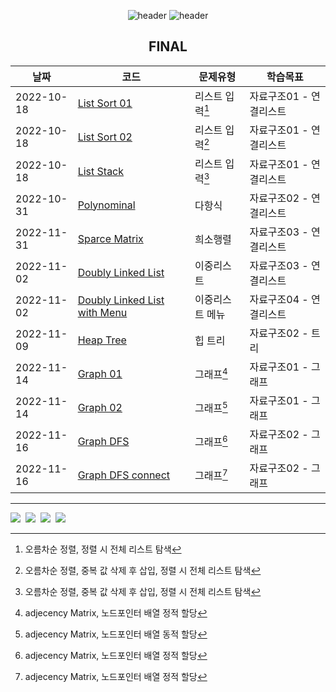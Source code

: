 

<div align="center">
  
![header](https://capsule-render.vercel.app/api?type=waving&height=250&color=89a5ea&text=Data%20Structure&fontColor=ffffff)
![header](https://capsule-render.vercel.app/api?type=rect&height=50&color=ebf3f5&text=2022학년도2학기&fontColor=000000&fontSize=20)

FINAL
 ---
|날짜|코드|문제유형|학습목표|
|------|---|----|----|
|2022-10-18|[List Sort 01](https://github.com/swimmin99/Data_Structure/blob/main/04_List/List1.c)|리스트 입력[^1]|자료구조01 - 연결리스트|
|2022-10-18|[List Sort 02](https://github.com/swimmin99/Data_Structure/blob/main/04_List/List2.c)|리스트 입력[^2]|자료구조01 - 연결리스트|
|2022-10-18|[List Stack](https://github.com/swimmin99/Data_Structure/blob/main/04_List/listStack.c)|리스트 입력[^2]|자료구조01 - 연결리스트|
|2022-10-31|[Polynominal](https://github.com/swimmin99/Data_Structure/blob/main/04_List/Polynominal.c)|다항식|자료구조02 - 연결리스트|
|2022-11-31|[Sparce Matrix](https://github.com/swimmin99/Data_Structure/blob/main/04_List/SparceMatrix.c)|희소행렬|자료구조03 - 연결리스트|
|2022-11-02|[Doubly Linked List](https://github.com/swimmin99/Data_Structure/blob/main/04_List/List3.c)|이중리스트|자료구조03 - 연결리스트|
|2022-11-02|[Doubly Linked List with Menu](https://github.com/swimmin99/Data_Structure/blob/main/04_List/List4.c)|이중리스트 메뉴|자료구조04 - 연결리스트|
|2022-11-09|[Heap Tree]( https://github.com/swimmin99/Data_Structure/blob/main/05_Tree/heaptree.c)|힙 트리|자료구조02 - 트리|
|2022-11-14|[Graph 01](https://https://github.com/swimmin99/Data_Structure/blob/main/06_Graph/graph1-S.c)|그래프[^3]|자료구조01 - 그래프|
|2022-11-14|[Graph 02](https://https://github.com/swimmin99/Data_Structure/blob/main/06_Graph/graph1-D.c)|그래프[^4]|자료구조01 - 그래프|
|2022-11-16|[Graph DFS]( https://github.com/swimmin99/Data_Structure/blob/main/06_Graph/graph2.c)|그래프[^3]|자료구조02 - 그래프|
|2022-11-16|[Graph DFS connect]( https://github.com/swimmin99/Data_Structure/blob/main/06_Graph/graph2-2.c)|그래프[^3]|자료구조02 - 그래프|


</div>


[^1]: 오름차순 정렬, 정렬 시 전체 리스트 탐색
[^2]: 오름차순 정렬, 중복 값 삭제 후 삽입, 정렬 시 전체 리스트 탐색
[^3]: adjecency Matrix, 노드포인터 배열 정적 할당
[^4]: adjecency Matrix, 노드포인터 배열 동적 할당

---
<p align = "left">
<img src="https://img.shields.io/badge/C-A8B9CC?style=flat-square&logo=C%2B%2B&logoColor=white"/></a>&nbsp
<img src="https://img.shields.io/badge/Markdown-000000?style=flat-square&logo=Markdown&logoColor=white"/></a>&nbsp
<img src="https://img.shields.io/badge/HTML5-E34F26?style=flat-square&logo=HTML5&logoColor=white"/></a>&nbsp
<img src="https://img.shields.io/badge/Visual-Studio-5C2D91?style=flat-square&logo=Visual-Studio&logoColor=white"/></a>&nbsp<br>
</p>
